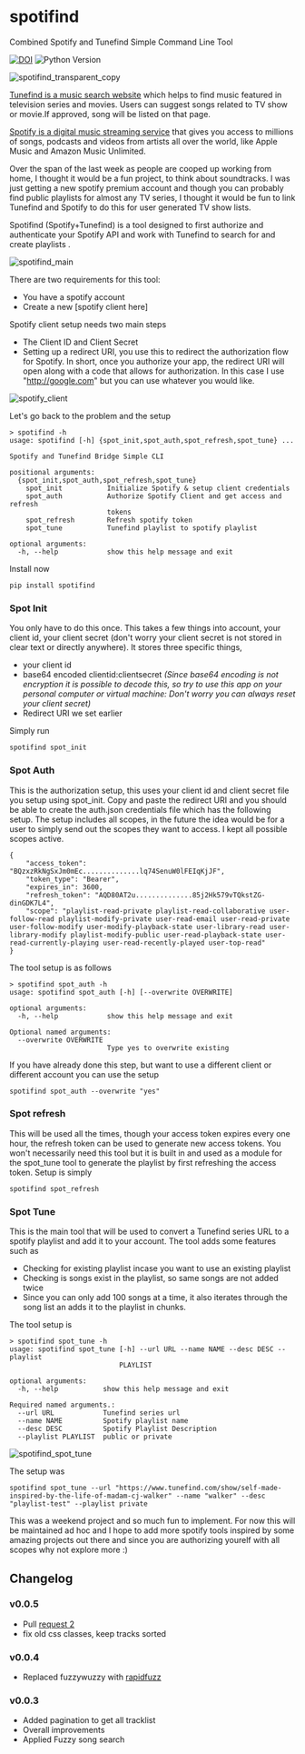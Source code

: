 # spotifind
Combined Spotify and Tunefind Simple Command Line Tool

[![DOI](https://zenodo.org/badge/DOI/10.5281/zenodo.3728316.svg)](https://doi.org/10.5281/zenodo.3728316)
![Python Version](https://img.shields.io/badge/python-%3E%3D3.2-blue)

![spotifind_transparent_copy](https://user-images.githubusercontent.com/6677629/77322716-8489ec80-6cea-11ea-8d1c-bd2b6e598d21.jpg)

[Tunefind is a music search website](https://www.tunefind.com/) which helps to find music featured in television series and movies. Users can suggest songs related to TV show or movie.If approved, song will be listed on that page.

[Spotify is a digital music streaming service](https://www.spotify.com/) that gives you access to millions of songs, podcasts and videos from artists all over the world, like Apple Music and Amazon Music Unlimited.

Over the span of the last week as people are cooped up working from home, I thought it would be a fun project, to think about soundtracks. I was just getting a new spotify premium account and though you can probably find public playlists for almost any TV series, I thought it would be fun to link Tunefind and Spotify to do this for user generated TV show lists.

Spotifind (Spotify+Tunefind) is a tool designed to first authorize and authenticate your Spotify API and work with Tunefind to search for and create playlists .

![spotifind_main](https://user-images.githubusercontent.com/6677629/77280532-fafefe00-6c9a-11ea-9cf8-be0ff9c0f1fd.png)

There are two requirements for this tool:
* You have a spotify account
* Create a new [spotify client here]

Spotify client setup needs two main steps
* The Client ID and Client Secret
* Setting up a redirect URI, you use this to redirect the authorization flow for Spotify. In short, once you authorize your app, the redirect URI will open along with a code that allows for authorization. In this case I use "http://google.com" but you can use whatever you would like.

![spotify_client](https://user-images.githubusercontent.com/6677629/77280925-14547a00-6c9c-11ea-91e3-10d898d96ed7.gif)

Let's go back to the problem and the setup

```
> spotifind -h
usage: spotifind [-h] {spot_init,spot_auth,spot_refresh,spot_tune} ...

Spotify and Tunefind Bridge Simple CLI

positional arguments:
  {spot_init,spot_auth,spot_refresh,spot_tune}
    spot_init           Initialize Spotify & setup client credentials
    spot_auth           Authorize Spotify Client and get access and refresh
                        tokens
    spot_refresh        Refresh spotify token
    spot_tune           Tunefind playlist to spotify playlist

optional arguments:
  -h, --help            show this help message and exit
```

Install now

```
pip install spotifind
```

### Spot Init
You only have to do this once. This takes a few things into account, your client id, your client secret (don't worry your client secret is not stored in clear text or directly anywhere). It stores three specific things,
* your client id
* base64 encoded clientid:clientsecret *(Since base64 encoding is not encryption it is possible to decode this, so try to use this app on your personal computer or virtual machine: Don't worry you can always reset your client secret)*
* Redirect URI we set earlier

Simply run

```
spotifind spot_init
```

### Spot Auth
This is the authorization setup, this uses your client id and client secret file you setup using spot_init. Copy and paste the redirect URI and you should be able to create the auth.json credentials file which has the following setup. The setup includes all scopes, in the future the idea would be for a user to simply send out the scopes they want to access. I kept all possible scopes active.

```
{
    "access_token": "BQzxzRkNgSxJm0mEc..............lq74SenuW0lFEIqKjJF",
    "token_type": "Bearer",
    "expires_in": 3600,
    "refresh_token": "AQD80AT2u..............85j2Hk579vTQkstZG-dinGDK7L4",
    "scope": "playlist-read-private playlist-read-collaborative user-follow-read playlist-modify-private user-read-email user-read-private user-follow-modify user-modify-playback-state user-library-read user-library-modify playlist-modify-public user-read-playback-state user-read-currently-playing user-read-recently-played user-top-read"
}
```

The tool setup is as follows

```
> spotifind spot_auth -h
usage: spotifind spot_auth [-h] [--overwrite OVERWRITE]

optional arguments:
  -h, --help            show this help message and exit

Optional named arguments:
  --overwrite OVERWRITE
                        Type yes to overwrite existing
```
If you have already done this step, but want to use a different client or different account you can use the setup

```
spotifind spot_auth --overwrite "yes"
```

### Spot refresh
This will be used all the times, though your access token expires every one hour, the refresh token can be used to generate new access tokens. You won't necessarily need this tool but it is built in and used as a module for the spot_tune tool to generate the playlist by first refreshing the access token. Setup is simply

```
spotifind spot_refresh
```

### Spot Tune
This is the main tool that will be used to convert a Tunefind series URL to a spotify playlist and add it to your account. The tool adds some features such as
* Checking for existing playlist incase you want to use an existing playlist
* Checking is songs exist in the playlist, so same songs are not added twice
* Since you can only add 100 songs at a time, it also iterates through the song list an adds it to the playlist in chunks.

The tool setup is

```
> spotifind spot_tune -h
usage: spotifind spot_tune [-h] --url URL --name NAME --desc DESC --playlist
                           PLAYLIST

optional arguments:
  -h, --help           show this help message and exit

Required named arguments.:
  --url URL            Tunefind series url
  --name NAME          Spotify playlist name
  --desc DESC          Spotify Playlist Description
  --playlist PLAYLIST  public or private
```

![spotifind_spot_tune](https://user-images.githubusercontent.com/6677629/77282763-3270a900-6ca1-11ea-9a1e-99bf3eb38f8e.gif)

The setup was

```
spotifind spot_tune --url "https://www.tunefind.com/show/self-made-inspired-by-the-life-of-madam-cj-walker" --name "walker" --desc "playlist-test" --playlist private
```

This was a weekend project and so much fun to implement. For now this will be maintained ad hoc and I hope to add more spotify tools inspired by some amazing projects out there and since you are authorizing yourelf with all scopes why not explore more :)

## Changelog

### v0.0.5
- Pull [request 2](https://github.com/samapriya/spotifind/pull/2)
- fix old css classes, keep tracks sorted

### v0.0.4
* Replaced fuzzywuzzy with [rapidfuzz](https://github.com/samapriya/spotifind/pull/1)

### v0.0.3
* Added pagination to get all tracklist
* Overall improvements
* Applied Fuzzy song search
